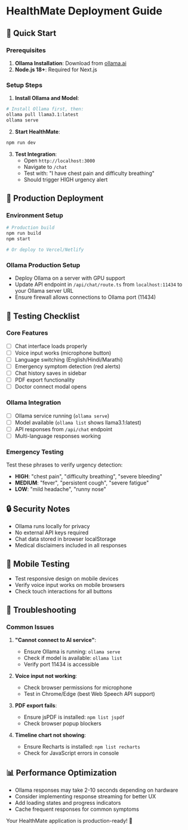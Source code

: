 # HealthMate Deployment Guide

## 🚀 Quick Start

### Prerequisites
1. **Ollama Installation**: Download from [ollama.ai](https://ollama.ai)
2. **Node.js 18+**: Required for Next.js

### Setup Steps

1. **Install Ollama and Model**:
```bash
# Install Ollama first, then:
ollama pull llama3.1:latest
ollama serve
```

2. **Start HealthMate**:
```bash
npm run dev
```

3. **Test Integration**:
   - Open `http://localhost:3000`
   - Navigate to `/chat`
   - Test with: "I have chest pain and difficulty breathing"
   - Should trigger HIGH urgency alert

## 🔧 Production Deployment

### Environment Setup
```bash
# Production build
npm run build
npm start

# Or deploy to Vercel/Netlify
```

### Ollama Production Setup
- Deploy Ollama on a server with GPU support
- Update API endpoint in `/api/chat/route.ts` from `localhost:11434` to your Ollama server URL
- Ensure firewall allows connections to Ollama port (11434)

## 🧪 Testing Checklist

### Core Features
- [ ] Chat interface loads properly
- [ ] Voice input works (microphone button)
- [ ] Language switching (English/Hindi/Marathi)
- [ ] Emergency symptom detection (red alerts)
- [ ] Chat history saves in sidebar
- [ ] PDF export functionality
- [ ] Doctor connect modal opens

### Ollama Integration
- [ ] Ollama service running (`ollama serve`)
- [ ] Model available (`ollama list` shows llama3.1:latest)
- [ ] API responses from `/api/chat` endpoint
- [ ] Multi-language responses working

### Emergency Testing
Test these phrases to verify urgency detection:
- **HIGH**: "chest pain", "difficulty breathing", "severe bleeding"
- **MEDIUM**: "fever", "persistent cough", "severe fatigue"
- **LOW**: "mild headache", "runny nose"

## 🔒 Security Notes

- Ollama runs locally for privacy
- No external API keys required
- Chat data stored in browser localStorage
- Medical disclaimers included in all responses

## 📱 Mobile Testing

- Test responsive design on mobile devices
- Verify voice input works on mobile browsers
- Check touch interactions for all buttons

## 🚨 Troubleshooting

### Common Issues

1. **"Cannot connect to AI service"**:
   - Ensure Ollama is running: `ollama serve`
   - Check if model is available: `ollama list`
   - Verify port 11434 is accessible

2. **Voice input not working**:
   - Check browser permissions for microphone
   - Test in Chrome/Edge (best Web Speech API support)

3. **PDF export fails**:
   - Ensure jsPDF is installed: `npm list jspdf`
   - Check browser popup blockers

4. **Timeline chart not showing**:
   - Ensure Recharts is installed: `npm list recharts`
   - Check for JavaScript errors in console

## 📊 Performance Optimization

- Ollama responses may take 2-10 seconds depending on hardware
- Consider implementing response streaming for better UX
- Add loading states and progress indicators
- Cache frequent responses for common symptoms

Your HealthMate application is production-ready! 🎉
